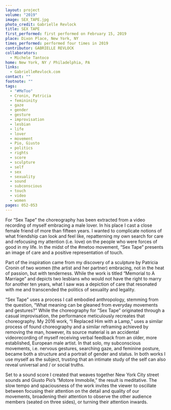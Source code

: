```yaml
---
layout: project
volume: "2019"
image: SEX_TAPE.jpg
photo_credit: Gabrielle Revlock
title: SEX TAPE
first_performed: first performed on February 15, 2019
place: Dixon Place, New York, NY
times_performed: performed four times in 2019
contributor: GABRIELLE REVLOCK
collaborators:
  - Michele Tantoco
home: New York, NY / Philadelphia, PA
links:
  - GabrielleRevlock.com
contact: ""
footnote: ""
tags:
  - "#MeToo"
  - Cronin, Patricia
  - femininity
  - gaze
  - gender
  - gesture
  - improvisation
  - lesbian
  - life
  - lover
  - movement
  - Pio, Giusto
  - politics
  - rights
  - score
  - sculpture
  - self
  - sex
  - sexuality
  - sound
  - subconscious
  - touch
  - video
  - women
pages: 052-053
---
```


For “Sex Tape” the choreography has been extracted from a video recording of myself embracing a male lover. In his place I cast a close female friend of more than fifteen years. I wanted to complicate notions of what friendship can look and feel like, repatterning my own search for care and refocusing my attention (i.e. love) on the people who were forces of good in my life. In the midst of the #metoo movement, “Sex Tape” presents an image of care and a positive representation of touch.

Part of the inspiration came from my discovery of a sculpture by Patricia Cronin of two women (the artist and her partner) embracing, not in the heat of passion, but with tenderness. While the work is titled “Memorial to A Marriage” and depicts two lesbians who would not have the right to marry for another ten years, what I saw was a depiction of care that resonated with me and transcended the politics of sexuality and legality.

“Sex Tape” uses a process I call embodied anthropology, stemming from the question, “What meaning can be gleaned from everyday movements and gestures?” While the choreography for “Sex Tape” originated through a casual improvisation, the performance meticulously recreates that choreography. My 2016 work, “I Replaced Him with a Lamp,” uses a similar process of found choreography and a similar reframing achieved by removing the man, however, its source material is an accidental videorecording of myself receiving verbal feedback from an older, more established, European male artist. In that solo, my subconscious movements, i.e. nervous gestures, searching gaze, and feminine posture, became both a structure and a portrait of gender and status. In both works I use myself as the subject, trusting that an intimate study of the self can also reveal universal and / or social truths.

Set to a sound score I created that weaves together New York City street sounds and Giusto Pio’s “Motore Immobile,” the result is meditative. The slow tempo and spaciousness of the work invites the viewer to oscillate between focusing their attention on the detail and quality of our movements, broadening their attention to observe the other audience members (seated on three sides), or turning their attention inwards.

